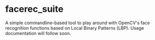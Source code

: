 # facerec_suite

A simple commandline-based tool to play around with OpenCV's face recognition functions based on Local Binary Patterns (LBP).
Usage documentation will follow soon.
